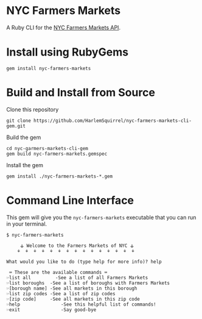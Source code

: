 # NYC Farmers Markets
A Ruby CLI for the [NYC Farmers Markets API](https://dev.socrata.com/foundry/data.cityofnewyork.us/cw3p-q2v6).

# Install using RubyGems
```
gem install nyc-farmers-markets
```

# Build and Install from Source
Clone this repository
```
git clone https://github.com/HarlemSquirrel/nyc-farmers-markets-cli-gem.git
```
Build the gem
```
cd nyc-garmers-markets-cli-gem
gem build nyc-farmers-markets.gemspec
```
Install the gem
```
gem install ./nyc-farmers-markets-*.gem
```

# Command Line Interface
This gem will give you the `nyc-farmers-markets` executable that you can run in your terminal.
```
$ nyc-farmers-markets

	 ⚶ Welcome to the Farmers Markets of NYC ⚶
	⚘  ⚘  ⚘  ⚘  ⚘  ⚘  ⚘  ⚘  ⚘  ⚘  ⚘  ⚘  ⚘  ⚘  ⚘  

What would you like to do (type help for more info)? help

 ⌨ These are the available commands ⌨
☞list all	      -See a list of all Farmers Markets
☞list boroughs  -See a list of boroughs with Farmers Markets
☞[borough name] -See all markets in this borough
☞list zip codes -See a list of zip codes
☞[zip code]	    -See all markets in this zip code
☞help		        -See this helpful list of commands!
☞exit		        -Say good-bye
```
